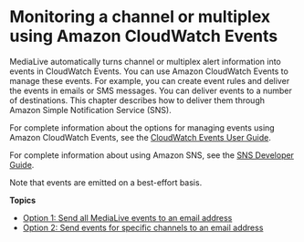# Monitoring a channel or multiplex using Amazon CloudWatch Events<a name="monitoring-via-cloudwatch"></a>

MediaLive automatically turns channel or multiplex alert information into events in CloudWatch Events\. You can use Amazon CloudWatch Events to manage these events\. For example, you can create event rules and deliver the events in emails or SMS messages\. You can deliver events to a number of destinations\. This chapter describes how to deliver them through Amazon Simple Notification Service \(SNS\)\. 

For complete information about the options for managing events using Amazon CloudWatch Events, see the [CloudWatch Events User Guide](https://docs.aws.amazon.com/AmazonCloudWatch/latest/events/WhatIsCloudWatchEvents.html)\.

For complete information about using Amazon SNS, see the [SNS Developer Guide](https://docs.aws.amazon.com/sns/latest/dg/welcome.html)\.

Note that events are emitted on a best\-effort basis\. 

**Topics**
+ [Option 1: Send all MediaLive events to an email address](option-1.md)
+ [Option 2: Send events for specific channels to an email address](option-2.md)